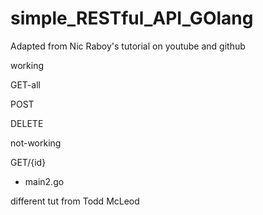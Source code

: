 # simple_RESTful_API_GOlang

Adapted from Nic Raboy's tutorial on youtube and github

working

GET-all

POST

DELETE

not-working

GET/{id}

- main2.go

different tut from Todd McLeod


